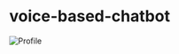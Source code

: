 # voice-based-chatbot
<img src="https://raw.githubusercontent.com/johnnie33/voice-based-chatbot/main/images/icon.jpg" alt="Profile">
